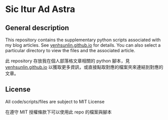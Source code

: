 # Sic Itur Ad Astra

## General description
This repository contains the supplementary python scripts associated with my blog articles. See <a href = 'https://yenhsunlin.github.io/'>yenhsunlin.github.io</a> for details. You can also select a particular directory to view the files and the associated article.

此 repository 存放我在個人部落格文章相關的 python 腳本，見 <a href = 'https://yenhsunlin.github.io/'>yenhsunlin.github.io</a> 以獲取更多資訊，或直接點取對應的檔案夾來連結到對應的文章。

## License

All code/scripts/files are subject to MIT License

在遵守 MIT 授權條款下可以使用此 repo 的檔案與腳本
